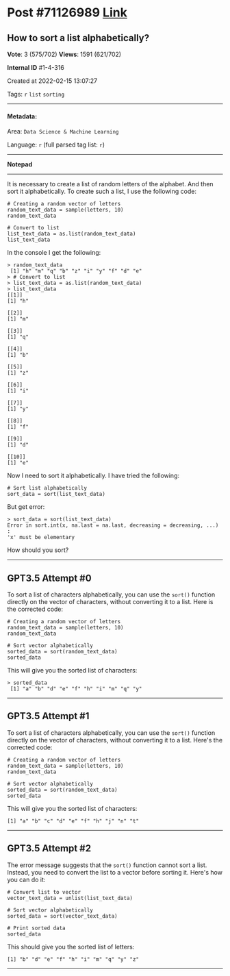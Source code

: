 
# Post \#71126989 [Link](https://stackoverflow.com/questions/71126989/)

## How to sort a list alphabetically?

**Vote**: 3 (575/702) **Views**: 1591 (621/702) 

**Internal ID** \#1-4-316

Created at 2022-02-15 13:07:27

Tags: `r` `list` `sorting`

----------

#### Metadata:

Area: `Data Science & Machine Learning`

Language: `r` (full parsed tag list: `r`)

----------

**Notepad**


----------

It is necessary to create a list of random letters of the alphabet. And then sort it alphabetically. To create such a list, I use the following code:
```
# Creating a random vector of letters
random_text_data = sample(letters, 10)
random_text_data

# Convert to list
list_text_data = as.list(random_text_data)
list_text_data
```

In the console I get the following:
```
> random_text_data
 [1] "h" "m" "q" "b" "z" "i" "y" "f" "d" "e"
> # Convert to list
> list_text_data = as.list(random_text_data)
> list_text_data
[[1]]
[1] "h"

[[2]]
[1] "m"

[[3]]
[1] "q"

[[4]]
[1] "b"

[[5]]
[1] "z"

[[6]]
[1] "i"

[[7]]
[1] "y"

[[8]]
[1] "f"

[[9]]
[1] "d"

[[10]]
[1] "e"
```

Now I need to sort it alphabetically. I have tried the following:
```
# Sort list alphabetically
sort_data = sort(list_text_data)
```

But get error:
```
> sort_data = sort(list_text_data)
Error in sort.int(x, na.last = na.last, decreasing = decreasing, ...) : 
'x' must be elementary
```

How should you sort?


----------
        
## GPT3.5 Attempt \#0

To sort a list of characters alphabetically, you can use the `sort()` function directly on the vector of characters, without converting it to a list. Here is the corrected code:

```
# Creating a random vector of letters
random_text_data = sample(letters, 10)
random_text_data

# Sort vector alphabetically
sorted_data = sort(random_text_data)
sorted_data
```

This will give you the sorted list of characters:

```
> sorted_data
 [1] "a" "b" "d" "e" "f" "h" "i" "m" "q" "y"
```

--------

## GPT3.5 Attempt \#1

To sort a list of characters alphabetically, you can use the `sort()` function directly on the vector of characters, without converting it to a list. Here's the corrected code:

```
# Creating a random vector of letters
random_text_data = sample(letters, 10)
random_text_data

# Sort vector alphabetically
sorted_data = sort(random_text_data)
sorted_data
```

This will give you the sorted list of characters:

```
[1] "a" "b" "c" "d" "e" "f" "h" "j" "n" "t"
```

--------

## GPT3.5 Attempt \#2

The error message suggests that the `sort()` function cannot sort a list. Instead, you need to convert the list to a vector before sorting it. Here's how you can do it:

```
# Convert list to vector
vector_text_data = unlist(list_text_data)

# Sort vector alphabetically
sorted_data = sort(vector_text_data)

# Print sorted data
sorted_data
```

This should give you the sorted list of letters:

```
[1] "b" "d" "e" "f" "h" "i" "m" "q" "y" "z"
```

--------
